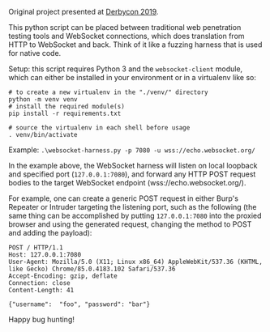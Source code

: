 Original project presented at [Derbycon 2019](https://www.irongeek.com/i.php?page=videos/derbycon9/stable-35-old-tools-new-tricks-hacking-websockets-michael-fowl-nick-defoe).

This python script can be placed between traditional web penetration testing tools and WebSocket connections, which does translation from HTTP to WebSocket and back. Think of it like a fuzzing harness that is used for native code.

Setup: this script requires Python 3 and the `websocket-client` module, which can either be installed in your environment or in a virtualenv like so:
```
# to create a new virtualenv in the "./venv/" directory
python -m venv venv
# install the required module(s)
pip install -r requirements.txt

# source the virtualenv in each shell before usage
. venv/bin/activate
```

Example: `.\websocket-harness.py -p 7080 -u wss://echo.websocket.org/`

In the example above, the WebSocket harness will listen on local loopback and specified port (`127.0.0.1:7080`), and forward any HTTP POST request bodies to the target WebSocket endpoint (wss://echo.websocket.org/).

For example, one can create a generic POST request in either Burp's Repeater or Intruder targeting the listening port, such as the following (the same thing can be accomplished by putting `127.0.0.1:7080` into the proxied browser and using the generated request, changing the method to POST and adding the payload):
```
POST / HTTP/1.1
Host: 127.0.0.1:7080
User-Agent: Mozilla/5.0 (X11; Linux x86_64) AppleWebKit/537.36 (KHTML, like Gecko) Chrome/85.0.4183.102 Safari/537.36
Accept-Encoding: gzip, deflate
Connection: close
Content-Length: 41

{"username":  "foo", "password": "bar"}

```

Happy bug hunting!
